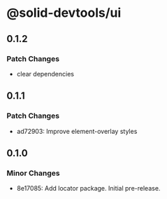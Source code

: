 # @solid-devtools/ui

## 0.1.2

### Patch Changes

- clear dependencies

## 0.1.1

### Patch Changes

- ad72903: Improve element-overlay styles

## 0.1.0

### Minor Changes

- 8e17085: Add locator package. Initial pre-release.
